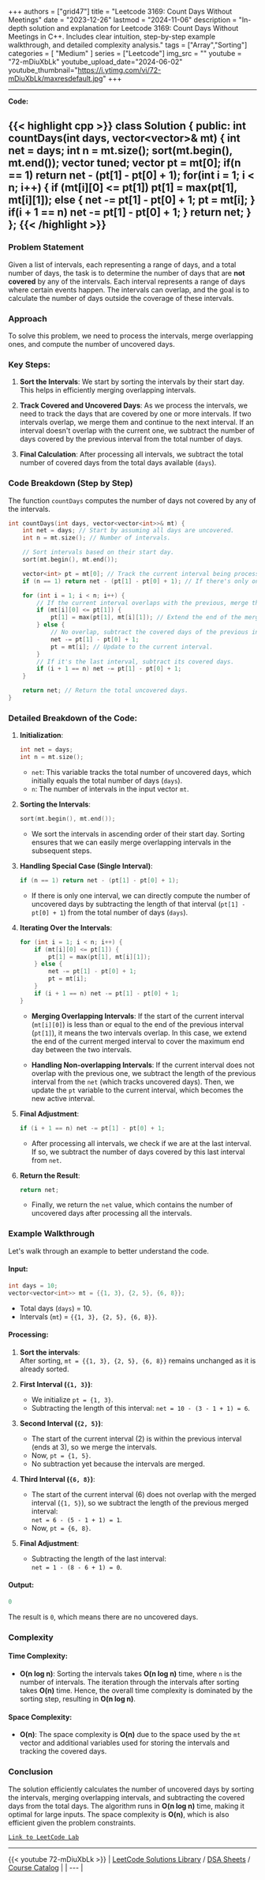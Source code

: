 
+++
authors = ["grid47"]
title = "Leetcode 3169: Count Days Without Meetings"
date = "2023-12-26"
lastmod = "2024-11-06"
description = "In-depth solution and explanation for Leetcode 3169: Count Days Without Meetings in C++. Includes clear intuition, step-by-step example walkthrough, and detailed complexity analysis."
tags = ["Array","Sorting"]
categories = [
    "Medium"
]
series = ["Leetcode"]
img_src = ""
youtube = "72-mDiuXbLk"
youtube_upload_date="2024-06-02"
youtube_thumbnail="https://i.ytimg.com/vi/72-mDiuXbLk/maxresdefault.jpg"
+++



---
**Code:**

{{< highlight cpp >}}
class Solution {
public:
    int countDays(int days, vector<vector<int>>& mt) {
        int net = days;
        int n = mt.size();
        sort(mt.begin(), mt.end());
        vector<int> tuned;
        vector<int> pt = mt[0];
        if(n == 1) return net - (pt[1] - pt[0] + 1);
        for(int i = 1; i < n; i++) {
            if (mt[i][0] <= pt[1])
                pt[1] = max(pt[1], mt[i][1]);
            else {
                net -= pt[1] - pt[0] + 1;
                pt = mt[i];
            }
            if(i + 1 == n) net -= pt[1] - pt[0] + 1;
        }
        return net;
    }
};
{{< /highlight >}}
---

### Problem Statement

Given a list of intervals, each representing a range of days, and a total number of days, the task is to determine the number of days that are **not covered** by any of the intervals. Each interval represents a range of days where certain events happen. The intervals can overlap, and the goal is to calculate the number of days outside the coverage of these intervals.

### Approach

To solve this problem, we need to process the intervals, merge overlapping ones, and compute the number of uncovered days.

### Key Steps:

1. **Sort the Intervals**: We start by sorting the intervals by their start day. This helps in efficiently merging overlapping intervals.
  
2. **Track Covered and Uncovered Days**: As we process the intervals, we need to track the days that are covered by one or more intervals. If two intervals overlap, we merge them and continue to the next interval. If an interval doesn't overlap with the current one, we subtract the number of days covered by the previous interval from the total number of days.

3. **Final Calculation**: After processing all intervals, we subtract the total number of covered days from the total days available (`days`).

### Code Breakdown (Step by Step)

The function `countDays` computes the number of days not covered by any of the intervals.

```cpp
int countDays(int days, vector<vector<int>>& mt) {
    int net = days; // Start by assuming all days are uncovered.
    int n = mt.size(); // Number of intervals.

    // Sort intervals based on their start day.
    sort(mt.begin(), mt.end());

    vector<int> pt = mt[0]; // Track the current interval being processed.
    if (n == 1) return net - (pt[1] - pt[0] + 1); // If there's only one interval, return the uncovered days.

    for (int i = 1; i < n; i++) {
        // If the current interval overlaps with the previous, merge them.
        if (mt[i][0] <= pt[1]) {
            pt[1] = max(pt[1], mt[i][1]); // Extend the end of the merged interval.
        } else {
            // No overlap, subtract the covered days of the previous interval.
            net -= pt[1] - pt[0] + 1;
            pt = mt[i]; // Update to the current interval.
        }
        // If it's the last interval, subtract its covered days.
        if (i + 1 == n) net -= pt[1] - pt[0] + 1;
    }

    return net; // Return the total uncovered days.
}
```

### Detailed Breakdown of the Code:

1. **Initialization**:  
   ```cpp
   int net = days;
   int n = mt.size();
   ```
   - `net`: This variable tracks the total number of uncovered days, which initially equals the total number of days (`days`).
   - `n`: The number of intervals in the input vector `mt`.

2. **Sorting the Intervals**:  
   ```cpp
   sort(mt.begin(), mt.end());
   ```
   - We sort the intervals in ascending order of their start day. Sorting ensures that we can easily merge overlapping intervals in the subsequent steps.

3. **Handling Special Case (Single Interval)**:  
   ```cpp
   if (n == 1) return net - (pt[1] - pt[0] + 1);
   ```
   - If there is only one interval, we can directly compute the number of uncovered days by subtracting the length of that interval (`pt[1] - pt[0] + 1`) from the total number of days (`days`).

4. **Iterating Over the Intervals**:  
   ```cpp
   for (int i = 1; i < n; i++) {
       if (mt[i][0] <= pt[1]) {
           pt[1] = max(pt[1], mt[i][1]);
       } else {
           net -= pt[1] - pt[0] + 1;
           pt = mt[i];
       }
       if (i + 1 == n) net -= pt[1] - pt[0] + 1;
   }
   ```
   - **Merging Overlapping Intervals**: If the start of the current interval (`mt[i][0]`) is less than or equal to the end of the previous interval (`pt[1]`), it means the two intervals overlap. In this case, we extend the end of the current merged interval to cover the maximum end day between the two intervals.
   
   - **Handling Non-overlapping Intervals**: If the current interval does not overlap with the previous one, we subtract the length of the previous interval from the `net` (which tracks uncovered days). Then, we update the `pt` variable to the current interval, which becomes the new active interval.

5. **Final Adjustment**:  
   ```cpp
   if (i + 1 == n) net -= pt[1] - pt[0] + 1;
   ```
   - After processing all intervals, we check if we are at the last interval. If so, we subtract the number of days covered by this last interval from `net`.

6. **Return the Result**:  
   ```cpp
   return net;
   ```
   - Finally, we return the `net` value, which contains the number of uncovered days after processing all the intervals.

### Example Walkthrough

Let's walk through an example to better understand the code.

#### Input:
```cpp
int days = 10;
vector<vector<int>> mt = {{1, 3}, {2, 5}, {6, 8}};
```

- Total days (`days`) = 10.
- Intervals (`mt`) = `{{1, 3}, {2, 5}, {6, 8}}`.

#### Processing:
1. **Sort the intervals**:  
   After sorting, `mt = {{1, 3}, {2, 5}, {6, 8}}` remains unchanged as it is already sorted.

2. **First Interval (`{1, 3}`)**:  
   - We initialize `pt = {1, 3}`.
   - Subtracting the length of this interval: `net = 10 - (3 - 1 + 1) = 6`.

3. **Second Interval (`{2, 5}`)**:  
   - The start of the current interval (2) is within the previous interval (ends at 3), so we merge the intervals.
   - Now, `pt = {1, 5}`.
   - No subtraction yet because the intervals are merged.

4. **Third Interval (`{6, 8}`)**:  
   - The start of the current interval (6) does not overlap with the merged interval (`{1, 5}`), so we subtract the length of the previous merged interval:  
   `net = 6 - (5 - 1 + 1) = 1`.
   - Now, `pt = {6, 8}`.

5. **Final Adjustment**:  
   - Subtracting the length of the last interval:  
   `net = 1 - (8 - 6 + 1) = 0`.

#### Output:
```cpp
0
```
The result is `0`, which means there are no uncovered days.

### Complexity

#### Time Complexity:
- **O(n log n)**: Sorting the intervals takes **O(n log n)** time, where `n` is the number of intervals. The iteration through the intervals after sorting takes **O(n)** time. Hence, the overall time complexity is dominated by the sorting step, resulting in **O(n log n)**.

#### Space Complexity:
- **O(n)**: The space complexity is **O(n)** due to the space used by the `mt` vector and additional variables used for storing the intervals and tracking the covered days.

### Conclusion

The solution efficiently calculates the number of uncovered days by sorting the intervals, merging overlapping intervals, and subtracting the covered days from the total days. The algorithm runs in **O(n log n)** time, making it optimal for large inputs. The space complexity is **O(n)**, which is also efficient given the problem constraints.

[`Link to LeetCode Lab`](https://leetcode.com/problems/count-days-without-meetings/description/)

---
{{< youtube 72-mDiuXbLk >}}
| [LeetCode Solutions Library](https://grid47.xyz/leetcode/) / [DSA Sheets](https://grid47.xyz/sheets/) / [Course Catalog](https://grid47.xyz/courses/) |
| --- |

